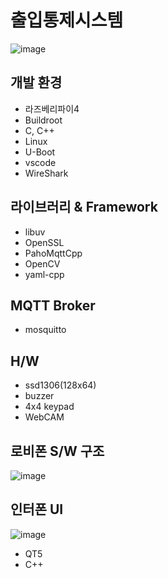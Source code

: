 # 출입통제시스템
![image](https://user-images.githubusercontent.com/50127167/235549289-0adce0da-edb8-4009-be53-fb901282e4d6.png)

## 개발 환경
- 라즈베리파이4
- Buildroot
- C, C++
- Linux
- U-Boot
- vscode
- WireShark

## 라이브러리 & Framework
- libuv
- OpenSSL
- PahoMqttCpp
- OpenCV
- yaml-cpp

## MQTT Broker
- mosquitto

## H/W
- ssd1306(128x64)
- buzzer
- 4x4 keypad
- WebCAM

## 로비폰 S/W 구조 
![image](https://user-images.githubusercontent.com/50127167/233103795-ec4e471c-de72-4f70-af00-685b4beea3ec.png)

## 인터폰 UI
![image](https://user-images.githubusercontent.com/50127167/235549330-8c7f63eb-0029-432c-89fc-ab1948b1cb80.png)
- QT5
- C++

